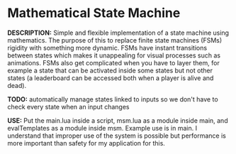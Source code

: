 # Mathematical State Machine


**DESCRIPTION:** Simple and flexible implementation of a state machine using mathematics. The purpose of this to replace finite state machines (FSMs) rigidity with something more dynamic. FSMs have instant transitions between states which makes it unappealing for visual processes such as animations. FSMs also get complicated when you have to layer them, for example a state that can be activated inside some states but not other states (a leaderboard can be accessed both when a player is alive and dead).

**TODO:** automatically manage states linked to inputs so we don't have to check every state when an input changes

**USE:** Put the main.lua inside a script, msm.lua as a module inside main, and evalTemplates as a module inside msm. Example use is in main. I understand that improper use of the system is possible but performance is more important than safety for my application for this.
